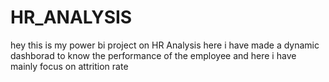 # HR_ANALYSIS

hey this is my power bi project on HR Analysis
here i have made a dynamic dashborad to know the performance of the employee and here i have mainly focus on attrition rate
